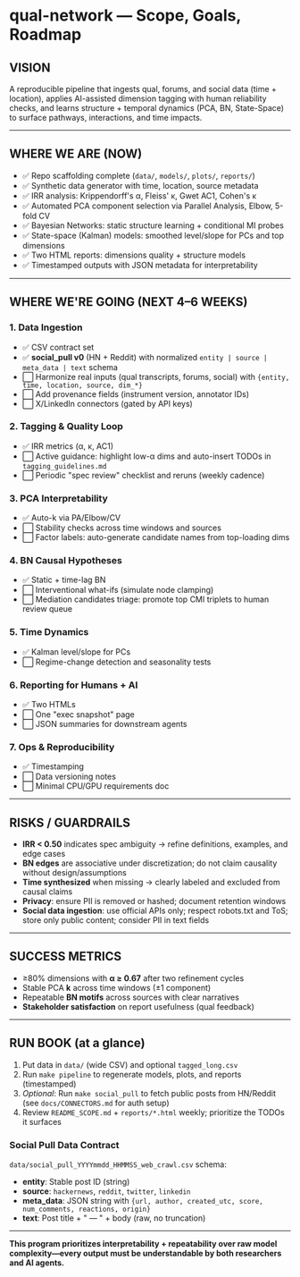 # qual-network — Scope, Goals, Roadmap

## VISION

A reproducible pipeline that ingests qual, forums, and social data (time + location), applies AI-assisted dimension tagging with human reliability checks, and learns structure + temporal dynamics (PCA, BN, State-Space) to surface pathways, interactions, and time impacts.

---

## WHERE WE ARE (NOW)

- ✅ Repo scaffolding complete (`data/`, `models/`, `plots/`, `reports/`)
- ✅ Synthetic data generator with time, location, source metadata
- ✅ IRR analysis: Krippendorff's α, Fleiss' κ, Gwet AC1, Cohen's κ
- ✅ Automated PCA component selection via Parallel Analysis, Elbow, 5-fold CV
- ✅ Bayesian Networks: static structure learning + conditional MI probes
- ✅ State-space (Kalman) models: smoothed level/slope for PCs and top dimensions
- ✅ Two HTML reports: dimensions quality + structure models
- ✅ Timestamped outputs with JSON metadata for interpretability

---

## WHERE WE'RE GOING (NEXT 4–6 WEEKS)

### 1. Data Ingestion
- ✅ CSV contract set
- ✅ **social_pull v0** (HN + Reddit) with normalized `entity | source | meta_data | text` schema
- ⬜ Harmonize real inputs (qual transcripts, forums, social) with `{entity, time, location, source, dim_*}`
- ⬜ Add provenance fields (instrument version, annotator IDs)
- ⬜ X/LinkedIn connectors (gated by API keys)

### 2. Tagging & Quality Loop
- ✅ IRR metrics (α, κ, AC1)
- ⬜ Active guidance: highlight low-α dims and auto-insert TODOs in `tagging_guidelines.md`
- ⬜ Periodic "spec review" checklist and reruns (weekly cadence)

### 3. PCA Interpretability
- ✅ Auto-k via PA/Elbow/CV
- ⬜ Stability checks across time windows and sources
- ⬜ Factor labels: auto-generate candidate names from top-loading dims

### 4. BN Causal Hypotheses
- ✅ Static + time-lag BN
- ⬜ Interventional what-ifs (simulate node clamping)
- ⬜ Mediation candidates triage: promote top CMI triplets to human review queue

### 5. Time Dynamics
- ✅ Kalman level/slope for PCs
- ⬜ Regime-change detection and seasonality tests

### 6. Reporting for Humans + AI
- ✅ Two HTMLs
- ⬜ One "exec snapshot" page
- ⬜ JSON summaries for downstream agents

### 7. Ops & Reproducibility
- ✅ Timestamping
- ⬜ Data versioning notes
- ⬜ Minimal CPU/GPU requirements doc

---

## RISKS / GUARDRAILS

- **IRR < 0.50** indicates spec ambiguity → refine definitions, examples, and edge cases
- **BN edges** are associative under discretization; do not claim causality without design/assumptions
- **Time synthesized** when missing → clearly labeled and excluded from causal claims
- **Privacy**: ensure PII is removed or hashed; document retention windows
- **Social data ingestion**: use official APIs only; respect robots.txt and ToS; store only public content; consider PII in text fields

---

## SUCCESS METRICS

- ≥80% dimensions with **α ≥ 0.67** after two refinement cycles
- Stable PCA **k** across time windows (±1 component)
- Repeatable **BN motifs** across sources with clear narratives
- **Stakeholder satisfaction** on report usefulness (qual feedback)

---

## RUN BOOK (at a glance)

1. Put data in `data/` (wide CSV) and optional `tagged_long.csv`
2. Run `make pipeline` to regenerate models, plots, and reports (timestamped)
3. *Optional*: Run `make social_pull` to fetch public posts from HN/Reddit (see `docs/CONNECTORS.md` for auth setup)
4. Review `README_SCOPE.md` + `reports/*.html` weekly; prioritize the TODOs it surfaces

### Social Pull Data Contract

`data/social_pull_YYYYmmdd_HHMMSS_web_crawl.csv` schema:
- **entity**: Stable post ID (string)
- **source**: `hackernews`, `reddit`, `twitter`, `linkedin`
- **meta_data**: JSON string with `{url, author, created_utc, score, num_comments, reactions, origin}`
- **text**: Post title + " — " + body (raw, no truncation)

---

**This program prioritizes interpretability + repeatability over raw model complexity—every output must be understandable by both researchers and AI agents.**
